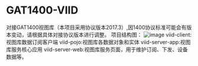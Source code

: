 # GAT1400-VIID
对接GAT1400视图库（本项目采用协议版本2017.3）,因1400协议标准可能会有版本变动，请根据具体对接协议版本进行调整。
项目结构图：
![image](https://user-images.githubusercontent.com/46051027/122058245-00a3af00-ce1e-11eb-9f52-d1b5a0c0d75e.png)
viid-client:视图库数据订阅客户端
viid-pojo:视图库各数据对象和实体
viid-server-app:视图库服务核心应用
viid-server-web:视图库服务页面，用于维护订阅、下发、设备数据等。
